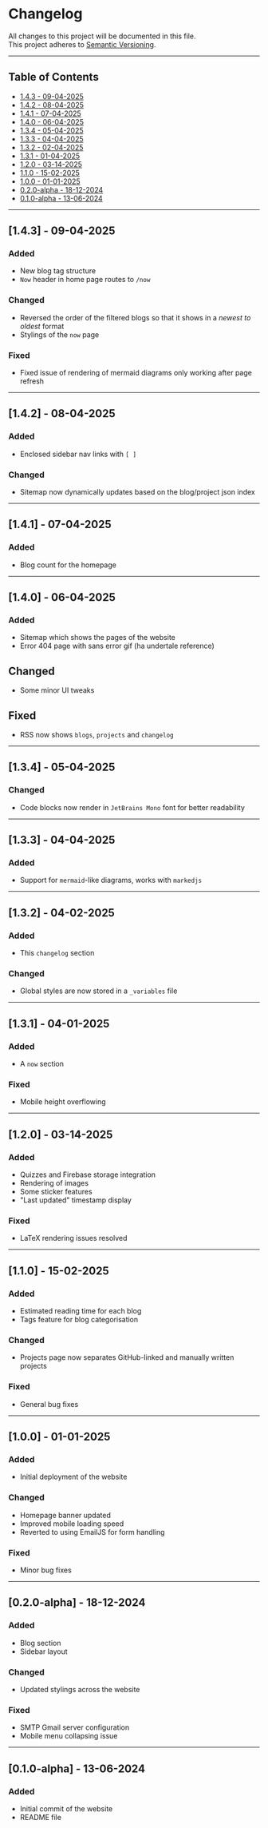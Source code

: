 # Changelog

All changes to this project will be documented in this file.  
This project adheres to [Semantic Versioning](https://semver.org/).

---

## Table of Contents
- [1.4.3 - 09-04-2025](#143---09-04-2025)
- [1.4.2 - 08-04-2025](#142---08-04-2025)
- [1.4.1 - 07-04-2025](#141---07-04-2025)
- [1.4.0 - 06-04-2025](#140---06-04-2025)
- [1.3.4 - 05-04-2025](#134---05-04-2025)
- [1.3.3 - 04-04-2025](#133---04-04-2025)
- [1.3.2 - 02-04-2025](#132---04-02-2025)
- [1.3.1 - 01-04-2025](#131---04-01-2025)
- [1.2.0 - 03-14-2025](#120---03-14-2025)
- [1.1.0 - 15-02-2025](#110---15-02-2025)
- [1.0.0 - 01-01-2025](#100---01-01-2025)
- [0.2.0-alpha - 18-12-2024](#020-alpha---18-12-2024)
- [0.1.0-alpha - 13-06-2024](#010-alpha---13-06-2024)

---

## [1.4.3] - 09-04-2025

### Added
- New blog tag structure
- `Now` header in home page routes to `/now`

### Changed
- Reversed the order of the filtered blogs so that it shows in a *newest to oldest* format
- Stylings of the `now` page

### Fixed
- Fixed issue of rendering of mermaid diagrams only working after page refresh


---

## [1.4.2] - 08-04-2025

### Added
- Enclosed sidebar nav links with `[ ]`

### Changed
- Sitemap now dynamically updates based on the blog/project json index

---

## [1.4.1] - 07-04-2025
### Added
- Blog count for the homepage

---

## [1.4.0] - 06-04-2025
### Added
- Sitemap which shows the pages of the website
- Error 404 page with sans error gif (ha undertale reference)

## Changed
- Some minor UI tweaks

## Fixed
- RSS now shows `blogs`, `projects` and `changelog`

---

## [1.3.4] - 05-04-2025
### Changed
- Code blocks now render in `JetBrains Mono` font for better readability

---

## [1.3.3] - 04-04-2025
### Added
- Support for `mermaid`-like diagrams, works with `markedjs`

---

## [1.3.2] - 04-02-2025
### Added
- This `changelog` section

### Changed
- Global styles are now stored in a `_variables` file

---

## [1.3.1] - 04-01-2025
### Added
- A `now` section

### Fixed
- Mobile height overflowing

---

## [1.2.0] - 03-14-2025
### Added
- Quizzes and Firebase storage integration
- Rendering of images
- Some sticker features
- "Last updated" timestamp display

### Fixed
- LaTeX rendering issues resolved

---

## [1.1.0] - 15-02-2025
### Added
- Estimated reading time for each blog
- Tags feature for blog categorisation

### Changed
- Projects page now separates GitHub-linked and manually written projects

### Fixed
- General bug fixes

---

## [1.0.0] - 01-01-2025
### Added
- Initial deployment of the website

### Changed
- Homepage banner updated
- Improved mobile loading speed
- Reverted to using EmailJS for form handling

### Fixed
- Minor bug fixes

---

## [0.2.0-alpha] - 18-12-2024
### Added
- Blog section
- Sidebar layout

### Changed
- Updated stylings across the website

### Fixed
- SMTP Gmail server configuration
- Mobile menu collapsing issue

---

## [0.1.0-alpha] - 13-06-2024
### Added
- Initial commit of the website
- README file

